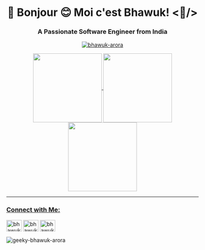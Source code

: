 <h1 align="center">💫 Bonjour 😊 Moi c'est Bhawuk! <🤠/></h1>
<h3 align="center">A Passionate Software Engineer from India</h3>

<div align="center">
<a href="https://github.com/geeky-bhawuk-arora">
<img align="center" src="https://github-readme-streak-stats.herokuapp.com/?user=geeky-bhawuk-arora&theme=2077" alt="bhawuk-arora" /></p>
<!-- <img align="center" src="http://github-profile-summary-cards.vercel.app/api/cards/stats?username=geeky-bhawuk-arora&theme=2077" height="180em" /> -->
<img align="center" src="http://github-profile-summary-cards.vercel.app/api/cards/most-commit-language?username=geeky-bhawuk-arora&theme=2077" height="180em" />
<!-- <img align="center" src="http://github-profile-summary-cards.vercel.app/api/cards/repos-per-language?username=geeky-bhawuk-arora&theme=2077" height="180em" /> -->
<img align="center" src="http://github-profile-summary-cards.vercel.app/api/cards/productive-time?username=geeky-bhawuk-arora&theme=2077" height="180em" />
<img align="center" src="http://github-profile-summary-cards.vercel.app/api/cards/profile-details?username=geeky-bhawuk-arora&theme=2077" height="180em" />


---
<h3 align="left">Connect with Me:</h3>
<p align="left">
<a href="https://twitter.com/bhawukarora" target="blank"><img align="center" src="https://raw.githubusercontent.com/rahuldkjain/github-profile-readme-generator/master/src/images/icons/Social/twitter.svg" alt="bhawukarora" height="30" width="40" /></a>
<a href="https://linkedin.com/in/bhawuk-arora" target="blank"><img align="center" src="https://raw.githubusercontent.com/rahuldkjain/github-profile-readme-generator/master/src/images/icons/Social/linked-in-alt.svg" alt="bhawuk-arora" height="30" width="40" /></a>
<a href="https://instagram.com/bhawuk_arora" target="blank"><img align="center" src="https://raw.githubusercontent.com/rahuldkjain/github-profile-readme-generator/master/src/images/icons/Social/instagram.svg" alt="bhawuk_arora" height="30" width="40" /></a>

<p align="left"> <img src="https://komarev.com/ghpvc/?username=geeky-bhawuk-arora&label=Profile%20views&color=0e75b6&style=flat" alt="geeky-bhawuk-arora" /> </p>





